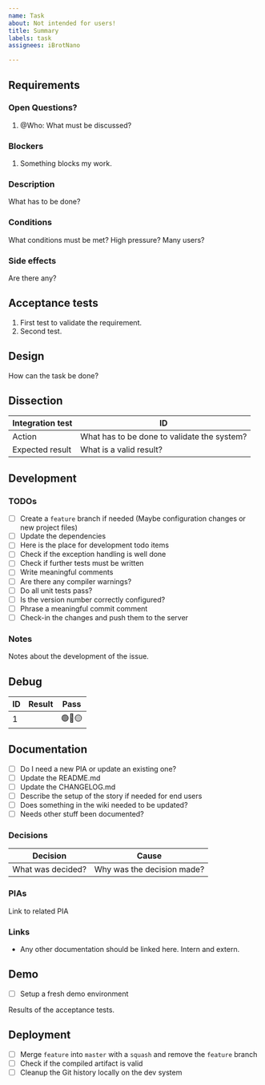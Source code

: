 ```yaml
---
name: Task
about: Not intended for users! 
title: Summary
labels: task
assignees: iBrotNano

---
```


## Requirements

### Open Questions?

1. @Who: What must be discussed?

### Blockers

1. Something blocks my work.

### Description

What has to be done?

### Conditions

What conditions must be met? High pressure? Many users?

### Side effects

Are there any?

## Acceptance tests

1. First test to validate the requirement.
1. Second test.

## Design

How can the task be done?

## Dissection

| Integration test | ID                                          |
| --------------- | ------------------------------------------- |
| Action          | What has to be done to validate the system? |
| Expected result | What is a valid result?                     |

## Development

### TODOs

- [ ] Create a `feature` branch if needed (Maybe configuration changes or new project files)
- [ ] Update the dependencies
- [ ] Here is the place for development todo items
- [ ] Check if the exception handling is well done
- [ ] Check if further tests must be written
- [ ] Write meaningful comments
- [ ] Are there any compiler warnings?
- [ ] Do all unit tests pass?
- [ ] Is the version number correctly configured?
- [ ] Phrase a meaningful commit comment
- [ ] Check-in the changes and push them to the server

### Notes

Notes about the development of the issue.

## Debug

| ID   | Result | Pass |
| ---- | ------ | ---- |
| 1   |        | 🟢🔴🟡  |

## Documentation

- [ ] Do I need a new PIA or update an existing one?
- [ ] Update the README.md
- [ ] Update the CHANGELOG.md
- [ ] Describe the setup of the story if needed for end users
- [ ] Does something in the wiki needed to be updated?
- [ ] Needs other stuff been documented?

### Decisions

| Decision          | Cause                      |
| ----------------- | -------------------------- |
| What was decided? | Why was the decision made? |

### PIAs

Link to related PIA

### Links

- Any other documentation should be linked here. Intern and extern.

## Demo

- [ ] Setup a fresh demo environment

Results of the acceptance tests.

## Deployment

- [ ] Merge `feature` into `master`  with a `squash` and remove the `feature` branch
- [ ] Check if the compiled artifact is valid
- [ ] Cleanup the Git history locally on the dev system
